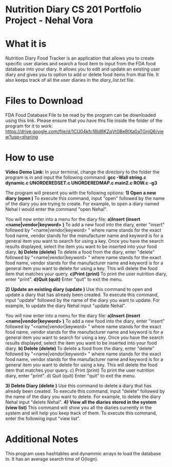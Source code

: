 # Nutrition Diary CS 201 Portfolio Project - Nehal Vora

# What it is

Nutrition Diary Food Tracker is an application that allows you to create specific user diaries and search a food item to input from the FDA food database into your diary. It allows you to edit and update an existing user diary and gives you to option to add or delete food items from that file. It also keeps track of all the user diaries in the <i>diary_list.txt</i> file.

# Files to Download 

FDA Food Database File to be read by the program can be downloaded using this link.</n> Please ensure that you have this file inside the folder of the program for it to work.</n>
https://drive.google.com/file/d/1CU04kfc18ld8KZqVt0BeBIXa0aTGnjQ6/view?usp=sharing

# How to use
<b>Video Demo Link: </b></n>
In your terminal, change the directory to the folder the program is in and input the following command:</n>
<b> gcc -Wall string.c dynamic.c UNORDEREDSET.c UNORDEREDMAP.c main2.c ROW.c -g3 </b> </n>

The program will present you with the following options:</n>
<b> 1) Open a new diary (open <diaryname>) </b> </n>
 To execute this command, input "open" followed by the name of the diary you are trying to create.
 For example, to open a diary named Nehal I would enter the command "open Nehal".</n>
 
 You will now enter into a menu for the diary file:</n>
 <b>a)Insert (insert <name|vendor|keyword> <key>) </b></n>
 To add a new food into the diary, enter "insert" followed by "<name|vendor|keyword> <key>" where name stands for the exact food name, vendor stands for the manufacturer name and keyword is for a general item you want to search for using a key.</n>
 Once you have the search results displayed, select the item you want to be inserted into your food diary.</n>
 <b>b) Delete (delete)</b></n>
 To delete a food from the diary, enter "delete" followed by "<name|vendor|keyword> <key>" where name stands for the exact food name, vendor stands for the manufacturer name and keyword is for a general item you want to delete for using a key.
 This will delete the food item that matches your query.</n>
 <b>c)Print (print) </b></n>
 To print the user nutrition diary, enter "print".</n>
<b>d)Quit (quit)</b> </n>
 Enter "quit" to exit the menu.</n>
 
<b> 2) Update an existing diary (update <diaryname>) </b></n>
 Use this command to open and update a diary that has already been created. To execute this command, input "update" followed by the name    of the diary you want to update.
 For example, to update the diary Nehal input "update Nehal".
  
  You will now enter into a menu for the diary file:
 <b>a)Insert (insert <name|vendor|keyword> <key>)</b></n>
 To add a new food into the diary, enter "insert" followed by "<name|vendor|keyword> <key>" where name stands for the exact food name, vendor stands for the manufacturer name and keyword is for a general item you want to search for using a key.
 Once you have the search results displayed, select the item you want to be inserted into your food diary. </n>
 <b> b) Delete (delete) </b> </n>
 To delete a food from the diary, enter "delete" followed by "<name|vendor|keyword> <key>" where name stands for the exact food name, vendor stands for the manufacturer name and keyword is for a general item you want to delete for using a key.
 This will delete the food item that matches your query. </n>
 c) Print (print) </n>
 To print the user nutrition diary, enter "print".
 d) Quit (quit) </n>
 Enter "quit" to exit the menu.
  
<b> 3) Delete Diary (delete <diaryname>)</b> </n>
 Use this command to delete a diary that has already been created. To execute this command, input "delete" followed by the name of the diary you want to delete.
 For example, to delete the diary Nehal input "delete Nehal".
<b> 4) View all the diaries stored in the system (view list) </b> </n>
This command will show you all the diaries currently in the system and will help you keep track of them.
To execute this command, enter the following input "view list".
 </n>
# Additional Notes
This program uses hashtables and dynammic arrays to load the database in. It has an average search time of O(logn).
